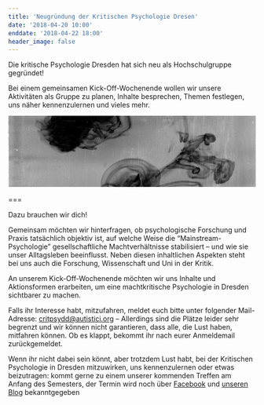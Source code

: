 ```yaml
---
title: 'Neugründung der Kritischen Psychologie Dresen'
date: '2018-04-20 10:00'
enddate: '2018-04-22 18:00'
header_image: false
---
```


Die kritische Psychologie Dresden hat sich neu als Hochschulgruppe gegründet!

Bei einem gemeinsamen Kick-Off-Wochenende wollen wir unsere Aktivitäten als Gruppe zu planen, Inhalte besprechen, Themen festlegen, uns näher kennenzulernen und vieles mehr.

![](rohrschach.jpg)

===

Dazu brauchen wir dich!

Gemeinsam möchten wir hinterfragen, ob psychologische Forschung und Praxis tatsächlich objektiv ist, auf welche Weise die “Mainstream-Psychologie” gesellschaftliche Machtverhältnisse stabilisiert – und wie sie unser Alltagsleben beeinflusst. Neben diesen inhaltlichen Aspekten steht bei uns auch die Forschung, Wissenschaft und Uni in der Kritik.

An unserem Kick-Off-Wochenende möchten wir uns Inhalte und Aktionsformen erarbeiten, um eine machtkritische Psychologie in Dresden sichtbarer zu machen.

Falls ihr Interesse habt, mitzufahren, meldet euch bitte unter folgender Mail-Adresse: critpsydd@autistici.org – Allerdings sind die Plätze leider sehr begrenzt und wir können nicht garantieren, dass alle, die Lust haben, mitfahren können. Ob es klappt, bekommt ihr nach eurer Anmeldemail zurückgemeldet.

Wenn ihr nicht dabei sein könnt, aber trotzdem Lust habt, bei der Kritischen Psychologie in Dresden mitzuwirken, uns kennenzulernen oder etwas beizutragen: kommt gerne zu einem unserer kommenden Treffen am Anfang des Semesters, der Termin wird noch über [Facebook](https://www.facebook.com/kritischepsy) und [unseren Blog](https://kritpsydd.noblogs.org/) bekanntgegeben
